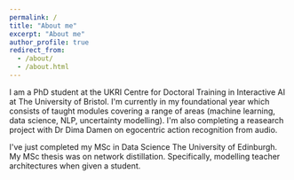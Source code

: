 ```yaml
---
permalink: /
title: "About me"
excerpt: "About me"
author_profile: true
redirect_from: 
  - /about/
  - /about.html
---
```


I am a PhD student at the UKRI Centre for Doctoral Training in Interactive AI at The University of Bristol. I'm currently in my foundational year which consists of taught modules covering a range of areas (machine learning, data science, NLP, uncertainty modelling). I'm also completing a reasearch project with Dr Dima Damen on egocentric action recognition from audio. 

I've just completed my MSc in Data Science The University of Edinburgh. My MSc thesis was on network distillation. Specifically, modelling teacher architectures when given a student.
